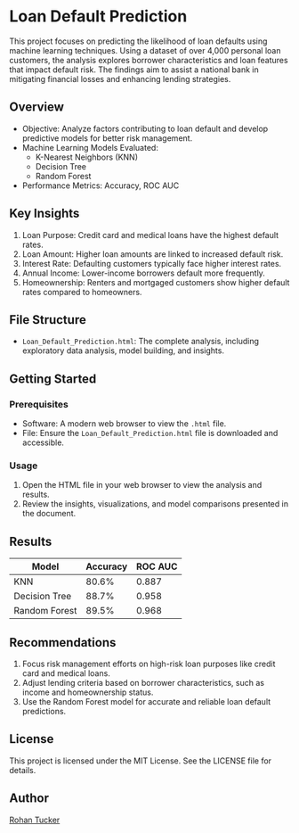 # Loan Default Prediction

This project focuses on predicting the likelihood of loan defaults using machine learning techniques. Using a dataset of over 4,000 personal loan customers, the analysis explores borrower characteristics and loan features that impact default risk. The findings aim to assist a national bank in mitigating financial losses and enhancing lending strategies.

## Overview

- Objective: Analyze factors contributing to loan default and develop predictive models for better risk management.
- Machine Learning Models Evaluated:
  - K-Nearest Neighbors (KNN)
  - Decision Tree
  - Random Forest
- Performance Metrics: Accuracy, ROC AUC

## Key Insights

1. Loan Purpose: Credit card and medical loans have the highest default rates.
2. Loan Amount: Higher loan amounts are linked to increased default risk.
3. Interest Rate: Defaulting customers typically face higher interest rates.
4. Annual Income: Lower-income borrowers default more frequently.
5. Homeownership: Renters and mortgaged customers show higher default rates compared to homeowners.

## File Structure

- `Loan_Default_Prediction.html`: The complete analysis, including exploratory data analysis, model building, and insights.

## Getting Started

### Prerequisites

- Software: A modern web browser to view the `.html` file.
- File: Ensure the `Loan_Default_Prediction.html` file is downloaded and accessible.

### Usage

1. Open the HTML file in your web browser to view the analysis and results.
2. Review the insights, visualizations, and model comparisons presented in the document.

## Results

| Model            | Accuracy | ROC AUC |
|-------------------|----------|---------|
| KNN              | 80.6%    | 0.887   |
| Decision Tree    | 88.7%    | 0.958   |
| Random Forest    | 89.5%    | 0.968   |

## Recommendations

1. Focus risk management efforts on high-risk loan purposes like credit card and medical loans.
2. Adjust lending criteria based on borrower characteristics, such as income and homeownership status.
3. Use the Random Forest model for accurate and reliable loan default predictions.

## License

This project is licensed under the MIT License. See the LICENSE file for details.

## Author

[Rohan Tucker](mailto:Rohanctucker@yahoo.com)
